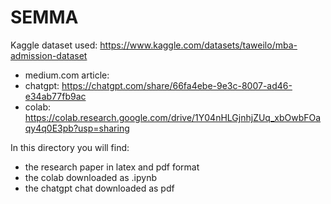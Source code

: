 # SEMMA

Kaggle dataset used: https://www.kaggle.com/datasets/taweilo/mba-admission-dataset

* medium.com article: 
* chatgpt: https://chatgpt.com/share/66fa4ebe-9e3c-8007-ad46-e34ab77fb9ac
* colab: https://colab.research.google.com/drive/1Y04nHLGjnhjZUq_xbOwbFOaqy4q0E3pb?usp=sharing

In this directory you will find:
* the research paper in latex and pdf format
* the colab downloaded as .ipynb
* the chatgpt chat downloaded as pdf
